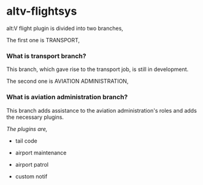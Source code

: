 # altv-flightsys

alt:V flight plugin is divided into two branches,

The first one is TRANSPORT,

### What is transport branch?

This branch, which gave rise to the transport job, is still in development.

The second one is  AVIATION ADMINISTRATION,

### What is aviation administration branch?

This branch adds assistance to the aviation administration's roles and adds the necessary plugins.

_The plugins are,_

- tail code

- airport maintenance 

- airport patrol

- custom notif
